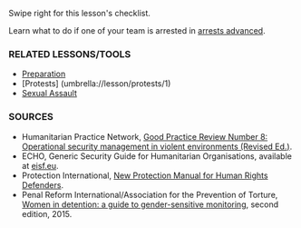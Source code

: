 [Title]: # (What now?)
[Order]: # (4)

Swipe right for this lesson's checklist.

Learn what to do if one of your team is arrested in [arrests advanced](umbrella://lesson/arrests/1).

### RELATED LESSONS/TOOLS

*   [Preparation](umbrella://lesson/preparation)
*	[Protests] (umbrella://lesson/protests/1)
* [Sexual Assault](umbrella://lesson/sexual-assault)

### SOURCES

*   Humanitarian Practice Network, [Good Practice Review Number 8: Operational security management in violent environments (Revised Ed.)](http://odihpn.org/wp-content/uploads/2010/11/GPR_8_revised2.pdf).
*   ECHO, Generic Security Guide for Humanitarian Organisations, available at [eisf.eu](https://www.eisf.eu/library/generic-security-guide-for-humanitarian-organisations/).
*   Protection International, [New Protection Manual for Human Rights Defenders](https://www.protectioninternational.org/en/node/1106).
*   Penal Reform International/Association for the Prevention of Torture, [Women in detention: a guide to gender-sensitive monitoring](https://www.apt.ch/content/files_res/thematic-paper-2_women-in-detention-en.pdf), second edition, 2015. 
